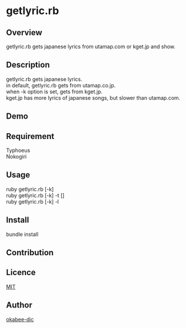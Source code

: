 getlyric.rb
====

## Overview
getlyric.rb gets japanese lyrics from utamap.com or kget.jp and show.

## Description
getlyric.rb gets japanese lyrics.  
in default, getlyric.rb gets from utamap.co.jp.  
when -k option is set, gets from kget.jp.  
kget.jp has more lyrics of japanese songs, but slower than utamap.com.  

## Demo

## Requirement
Typhoeus  
Nokogiri

## Usage
ruby getlyric.rb [-k] <artistname> <songname>  
ruby getlyric.rb [-k] -t <songname> [<artistname>]  
ruby getlyric.rb [-k] -l <artistname>  

## Install
bundle install

## Contribution

## Licence

[MIT](https://github.com/tcnksm/tool/blob/master/LICENCE)

## Author

[okabee-dic](https://github.com/okabee-dic)

